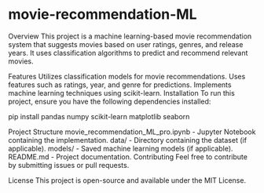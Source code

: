 # movie-recommendation-ML

Overview
This project is a machine learning-based movie recommendation system that suggests movies based on user ratings, genres, and release years. It uses classification algorithms to predict and recommend relevant movies.

Features
Utilizes classification models for movie recommendations.
Uses features such as ratings, year, and genre for predictions.
Implements machine learning techniques using scikit-learn.
Installation
To run this project, ensure you have the following dependencies installed:

pip install pandas numpy scikit-learn matplotlib seaborn

Project Structure
movie_recommendation_ML_pro.ipynb - Jupyter Notebook containing the implementation.
data/ - Directory containing the dataset (if applicable).
models/ - Saved machine learning models (if applicable).
README.md - Project documentation.
Contributing
Feel free to contribute by submitting issues or pull requests.

License
This project is open-source and available under the MIT License.

